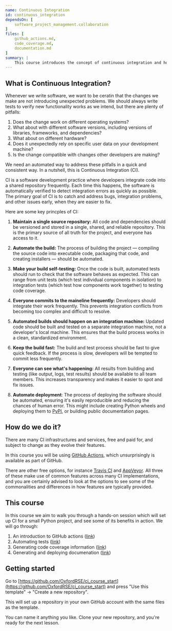 ```yaml
---
name: Continuous Integration
id: continuous_integration
dependsOn: [
    software_project_management.collaboration
]
files: [
    github_actions.md,
    code_coverage.md,
    documentation.md
]
summary: |
    This course introduces the concept of continuous integration and how to set it up for a Python project using GitHub Actions.
---
```


## What is Continuous Integration?

Whenever we write software, we want to be ceratin that the changes we make are not introducing unexpected problems.
We should always write tests to verify new functionality works as we intend, but there are plenty of pitfalls:

1. Does the change work on different operating systems?
1. What about with different software versions, including versions of libraries, frameworks, and dependencies?
1. What about on different hardware?
1. Does it unexpectedly rely on specific user data on your development machine?
1. Is the change compatible with changes other developers are making?

We need an automated way to address these pitfalls in a quick and consistent way.
In a nutshell, this is Continuous Integration (CI).

CI is a software development practice where developers integrate code into a shared repository frequently.
Each time this happens, the software is automatically verified to detect integration errors as quickly as possible.
The primary goal of CI is to catch and address bugs, integration problems, and other issues early, when they are easier to fix.

Here are some key princples of CI:

1. **Maintain a single source repository:** All code and dependencies should be versioned and stored in a single, shared, and reliable repository. This is the primary source of all truth for the project, and everyone has access to it.

1. **Automate the build:** The process of building the project — compiling the source code into executable code, packaging that code, and creating installers — should be automated.

1. **Make your build self-testing:** Once the code is built, automated tests should run to check that the software behaves as expected. This can range from unit tests (which test individual components in isolation) to integration tests (which test how components work together) to testing code coverage.

1. **Everyone commits to the maineline frequently:** Developers should integrate their work frequently. This prevents integration conflicts from becoming too complex and difficult to resolve.

1. **Automated builds should happen on an integration machine:** Updated code should be built and tested on a separate integration machine, not a developer's local machine. This ensures that the build process works in a clean, standardized environment.

1. **Keep the build fast:** The build and test process should be fast to give quick feedback. If the process is slow, developers will be tempted to commit less frequently.

1. **Everyone can see what's happening:** All results from building and testing (like output, logs, test results) should be available to all team members. This increases transparency and makes it easier to spot and fix issues.

1. **Automate deployment**: The process of deploying the software should be automated, ensuring it's easily reproducible and reducing the chances of human error. This might include creating Python wheels and deploying them to [PyPI](https://pypi.org/), or building public documentation pages.


## How do we do it?

There are many CI infrastructures and services, free and paid for, and subject to change as they evolve their features.

In this course you will be using [GitHub Actions](https://github.com/features/actions), which unsurprisingly is available as part of GitHub.

There are other free options, for instance [Travis CI](https://travis-ci.com/) and [AppVeyor](https://www.appveyor.com/).
All three of these make use of common features across many CI implementations, and you are certainly advised to look at the options to see some of the commonalities and differences in how features are typically provided.


## This course

In this course we aim to walk you through a hands-on session which will set up CI for a small Python project, and see some of its benefits in action.
We will go through:

1. An introduction to GitHub actions ([link](./continuous_integration/github_actions))
1. Automating tests ([link](./continuous_integration/testing))
1. Generating code coverage information ([link](./continuous_integration/code_coverage))
1. Generating and deploying documenation ([link](./continuous_integration/documentation))


## Getting started

Go to [https://github.com/OxfordRSE/ci_course_start](https://github.com/OxfordRSE/ci_course_start) and press "Use this template" -> "Create a new repository".

This will set up a repository in your own GitHub account with the same files as the template.

You can name it anything you like.
Clone your new repository, and you're ready for the next lesson.
